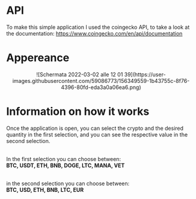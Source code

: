 # API 
To make this simple application I used the coingecko API, to take a look at the documentation:
https://www.coingecko.com/en/api/documentation

# Appereance
<div align='center'>
![Schermata 2022-03-02 alle 12 01 39](https://user-images.githubusercontent.com/59086773/156349559-1b43755c-8f76-4396-80fd-eda3a0a06ea6.png)
</div>

# Information on how it works
Once the application is open, you can select the crypto and the desired quantity in the first selection, and you can see the respective value in the second selection.<br><br>

In the first selection you can choose between:<br>
**BTC, USDT, ETH, BNB, DOGE, LTC, MANA, VET** <br><br>

in the second selection you can choose between:<br>
**BTC, USD, ETH, BNB, LTC, EUR**
